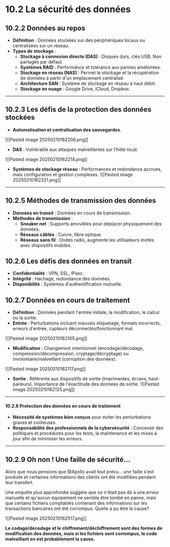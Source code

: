 

# 10.2 La sécurité des données

## 10.2.2 Données au repos

- **Définition** : Données stockées sur des périphériques locaux ou centralisées sur un réseau.
- **Types de stockage** :
  - **Stockage à connexion directe (DAS)** : Disques durs, clés USB. Non partagés par défaut.
  - **Systèmes RAID** : Performance et tolérance aux pannes améliorées.
  - **Stockage en réseau (NAS)** : Permet le stockage et la récupération de données à partir d'un emplacement centralisé.
  - **Architecture SAN** : Système de stockage en réseau à haut débit.
  - **Stockage en nuage** : Google Drive, iCloud, Dropbox.


----

## 10.2.3 Les défis de la protection des données stockées
- **Automatisation et centralisation des sauvegardes**.

![[Pasted image 20250210162206.png]]


- **DAS** : Vulnérable aux attaques malveillantes sur l'hôte local.

![[Pasted image 20250210162214.png]]

- **Systèmes de stockage réseau** : Performances et redondance accrues, mais configuration et gestion complexes.
![[Pasted image 20250210162221.png]]

-----


## 10.2.5 Méthodes de transmission des données

- **Données en transit** : Données en cours de transmission.
- **Méthodes de transmission** :
  - **Sneaker net** : Supports amovibles pour déplacer physiquement des données.
  - **Réseaux câblés** : Cuivre, fibre optique.
  - **Réseaux sans fil** : Ondes radio, augmente les utilisateurs invités avec dispositifs mobiles.

## 10.2.6 Les défis des données en transit
- **Confidentialité** : VPN, SSL, IPsec.
- **Intégrité** : Hachage, redondance des données.
- **Disponibilité** : Systèmes d'authentification mutuelle.

## 10.2.7 Données en cours de traitement
- **Définition** : Données pendant l'entrée initiale, la modification, le calcul ou la sortie.
- **Entrée** : Perturbations incluant mauvais étiquetage, formats incorrects, erreurs d'entrée, capteurs déconnectés/fonctionnant mal.

![[Pasted image 20250210162105.png]]

- **Modification** : Changement intentionnel (encodage/décodage, compression/décompression, cryptage/décryptage) ou involontaire/malveillant (corruption des données).

![[Pasted image 20250210162117.png]]

- **Sortie** : Référente aux dispositifs de sortie (imprimantes, écrans, haut-parleurs). Importance de l'exactitude des données de sortie.
![[Pasted image 20250210162125.png]]


----


#### 10.2.8 Protection des données en cours de traitement
- **Nécessité de systèmes bien conçus** pour éviter les perturbations graves et coûteuses.
- **Responsabilité des professionnels de la cybersécurité** : Concevoir des politiques et procédures pour les tests, la maintenance et les mises à jour afin de minimiser les erreurs.



-----

## 10.2.9 Oh non ! Une faille de sécurité...

Alors que nous pensions que @Apollo avait tout prévu… une faille s'est produite et certaines informations des clients ont été modifiées pendant leur transfert.

Une enquête plus approfondie suggère que ce n'était pas dû à une erreur manuelle et qu'aucun équipement ne semble être tombé en panne, mais que certains fichiers comptables contenant des informations sur les transactions bancaires ont été corrompus. Quelle a pu être la cause?

![[Pasted image 20250210162517.png]]


**Le codage/décodage et le chiffrement/déchiffrement sont des formes de modification des données, mais si les fichiers sont corrompus, le code malveillant en est probablement la cause.**